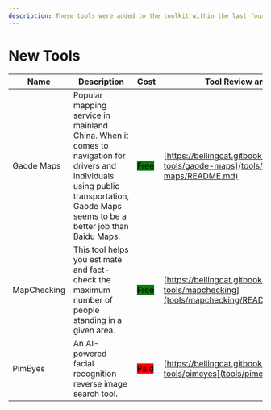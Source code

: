 ```yaml
---
description: These tools were added to the toolkit within the last four weeks.
---
```

# New Tools


| Name | Description | Cost | Tool Review and Guide |
| --- | --- | --- | --- |
| Gaode Maps | Popular mapping service in mainland China. When it comes to navigation for drivers and individuals using public transportation, Gaode Maps seems to be a better job than Baidu Maps. | <mark style="background-color:green;">Free</mark> | [https://bellingcat.gitbook.io/toolkit/more/all-tools/gaode-maps](tools/gaode-maps/README.md) |
| MapChecking | This tool helps you estimate and fact-check the maximum number of people standing in a given area. | <mark style="background-color:green;">Free</mark> | [https://bellingcat.gitbook.io/toolkit/more/all-tools/mapchecking](tools/mapchecking/README.md) |
| PimEyes | An AI-powered facial recognition reverse image search tool. | <mark style="background-color:red;">Paid</mark> | [https://bellingcat.gitbook.io/toolkit/more/all-tools/pimeyes](tools/pimeyes/README.md) |